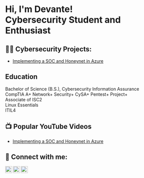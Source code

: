 <h1>Hi, I'm Devante! <br/>Cybersecurity Student and Enthusiast</a>
<h2>👨‍💻 Cybersecurity Projects:</h2>


  - [Implementing a SOC and Honeynet in Azure](https://github.com/dfriscotech/ActiveDirectoryLab)
<h2>Education</h2>
Bachelor of Science (B.S.), Cybersecurity Information Assurance<br>
CompTIA A+ Network+ Security+ CySA+ Pentest+ Project+ <br>
Associate of ISC2 <br>
Linux Essentials<br>
ITIL4
<h2>📺 Popular YouTube Videos</h2>

- [Implementing a SOC and Honeynet in Azure](https://www.youtube.com/@DevanteFriscoTech/featured)

<h2> 🤳 Connect with me:</h2>

[<img align="left" alt="JoshMadakor | YouTube" width="22px" src="https://cdn.jsdelivr.net/npm/simple-icons@v3/icons/youtube.svg" />][youtube]
[<img align="left" alt="JoshMadakor | LinkedIn" width="22px" src="https://cdn.jsdelivr.net/npm/simple-icons@v3/icons/linkedin.svg" />][linkedin]
[<img align="left" alt="JoshMadakor | Instagram" width="22px" src="https://cdn.jsdelivr.net/npm/simple-icons@v3/icons/instagram.svg" />][instagram]

[youtube]: https://www.youtube.com/c/dfrisco.tech
[instagram]: https://www.instagram.com/dfrisco.tech/
[linkedin]: https://www.linkedin.com/in/dfrisco/
<!--
**joshmadakor1/joshmadakor1** is a ✨ _special_ ✨ repository because its `README.md` (this file) appears on your GitHub profile.

Here are some ideas to get you started:

- 🔭 I’m currently working on ...
- 🌱 I’m currently learning ...
- 👯 I’m looking to collaborate on ...
- 🤔 I’m looking for help with ...
- 💬 Ask me about ...
- 📫 How to reach me: ...
- 😄 Pronouns: ...
- ⚡ Fun fact: ...
-->
